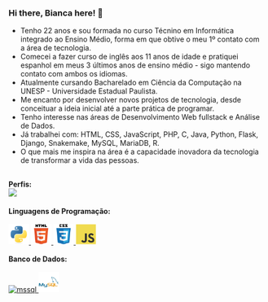 ### Hi there, Bianca here! 👋
<!--
**biancapastos/biancapastos** is a ✨ _special_ ✨ repository because its `README.md` (this file) appears on your GitHub profile.
Here are some ideas to get you started: 
-->

- Tenho 22 anos e sou formada no curso Técnino em Informática integrado ao Ensino Médio, forma em que obtive o meu 1º contato com a área de tecnologia.
- Comecei  a fazer curso de inglês aos 11 anos de idade e pratiquei espanhol em meus 3 últimos anos de ensino médio - sigo mantendo contato com ambos os idiomas.
- Atualmente cursando Bacharelado em Ciência da Computação na UNESP - Universidade Estadual Paulista.
- Me encanto por desenvolver novos projetos de tecnologia, desde conceituar a ideia inicial até a parte prática de programar.
- Tenho interesse nas áreas de Desenvolvimento Web fullstack e Análise de Dados.
- Já trabalhei com: HTML, CSS, JavaScript, PHP, C, Java, Python, Flask, Django, Snakemake, MySQL, MariaDB, R.
- O que mais me inspira na área é a capacidade inovadora da tecnologia de transformar a vida das pessoas.
  
##
<div>
  <strong>Perfis: </strong>
  <br />
  <a href="https://www.linkedin.com/in/bianca-pastos-0620a9182" target="_blank">
    <img src="https://img.shields.io/badge/-LinkedIn-%230077B5?style=for-the-badge&logo=linkedin&logoColor=white" target="_blank">
  </a>
</div>
<br />
<div>
  <strong>Linguagens de Programação: </strong>
  <br /> <br />
  <a href="https://www.python.org/" target="_blank" rel="noreferrer">
    <img src="https://raw.githubusercontent.com/devicons/devicon/master/icons/python/python-original.svg" alt="python" width="40" height="40"/>
  </a>
  <a href="https://www.w3.org/html/" target="_blank" rel="noreferrer">
    <img src="https://raw.githubusercontent.com/devicons/devicon/master/icons/html5/html5-original-wordmark.svg" alt="html5" width="40" height="40"/>
  </a>
  <a href="https://www.w3schools.com/css/" target="_blank" rel="noreferrer">
    <img src="https://raw.githubusercontent.com/devicons/devicon/master/icons/css3/css3-original-wordmark.svg" alt="css3" width="40" height="40"/>
  </a>
  <a href="https://developer.mozilla.org/en-US/docs/Web/JavaScript" target="_blank" rel="noreferrer">
    <img src="https://raw.githubusercontent.com/devicons/devicon/master/icons/javascript/javascript-original.svg" alt="javascript" width="40" height="40"/>
  </a>
</div>
<br />
<div>
  <strong>Banco de Dados:</strong>
  <br /> <br />
  <a href="https://www.microsoft.com/en-us/sql-server" target="_blank" rel="noreferrer">
    <img src="https://www.svgrepo.com/show/303229/microsoft-sql-server-logo.svg" alt="mssql" width="40" height="40"/>
  </a>
  <a href="https://www.mysql.com/" target="_blank" rel="noreferrer">
    <img src="https://raw.githubusercontent.com/devicons/devicon/master/icons/mysql/mysql-original-wordmark.svg" alt="mysql" width="40" height="40"/>
  </a>
</div>
